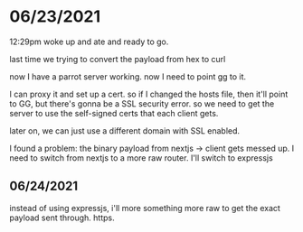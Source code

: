 # 06/23/2021

12:29pm
woke up and ate and ready to go.

last time we trying to convert the payload from hex to curl

now I have a parrot server working. now I need to point gg to it.

I can proxy it and set up a cert.
so if I changed the hosts file, then it'll point to GG, but there's gonna be a
SSL security error.  so we need to get the server to use the self-signed certs
that each client gets.

later on, we can just use a different domain with SSL enabled.

I found a problem: the binary payload from nextjs -> client gets messed up.
I need to switch from nextjs to a more raw router. I'll switch to expressjs


## 06/24/2021

instead of using expressjs, i'll more something more raw to get the exact
payload sent through. https.

